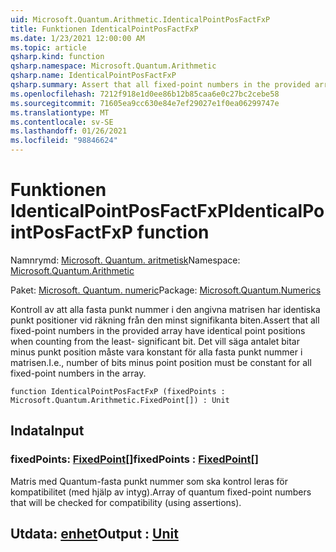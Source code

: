 ```yaml
---
uid: Microsoft.Quantum.Arithmetic.IdenticalPointPosFactFxP
title: Funktionen IdenticalPointPosFactFxP
ms.date: 1/23/2021 12:00:00 AM
ms.topic: article
qsharp.kind: function
qsharp.namespace: Microsoft.Quantum.Arithmetic
qsharp.name: IdenticalPointPosFactFxP
qsharp.summary: Assert that all fixed-point numbers in the provided array have identical point positions when counting from the least- significant bit. I.e., number of bits minus point position must be constant for all fixed-point numbers in the array.
ms.openlocfilehash: 7212f918e1d0ee86b12b85caa6e0c27bc2cebe58
ms.sourcegitcommit: 71605ea9cc630e84e7ef29027e1f0ea06299747e
ms.translationtype: MT
ms.contentlocale: sv-SE
ms.lasthandoff: 01/26/2021
ms.locfileid: "98846624"
---
```

# <a name="identicalpointposfactfxp-function"></a><span data-ttu-id="56001-102">Funktionen IdenticalPointPosFactFxP</span><span class="sxs-lookup"><span data-stu-id="56001-102">IdenticalPointPosFactFxP function</span></span>

<span data-ttu-id="56001-103">Namnrymd: [Microsoft. Quantum. aritmetisk](xref:Microsoft.Quantum.Arithmetic)</span><span class="sxs-lookup"><span data-stu-id="56001-103">Namespace: [Microsoft.Quantum.Arithmetic](xref:Microsoft.Quantum.Arithmetic)</span></span>

<span data-ttu-id="56001-104">Paket: [Microsoft. Quantum. numeric](https://nuget.org/packages/Microsoft.Quantum.Numerics)</span><span class="sxs-lookup"><span data-stu-id="56001-104">Package: [Microsoft.Quantum.Numerics](https://nuget.org/packages/Microsoft.Quantum.Numerics)</span></span>


<span data-ttu-id="56001-105">Kontroll av att alla fasta punkt nummer i den angivna matrisen har identiska punkt positioner vid räkning från den minst signifikanta biten.</span><span class="sxs-lookup"><span data-stu-id="56001-105">Assert that all fixed-point numbers in the provided array have identical point positions when counting from the least- significant bit.</span></span> <span data-ttu-id="56001-106">Det vill säga antalet bitar minus punkt position måste vara konstant för alla fasta punkt nummer i matrisen.</span><span class="sxs-lookup"><span data-stu-id="56001-106">I.e., number of bits minus point position must be constant for all fixed-point numbers in the array.</span></span>

```qsharp
function IdenticalPointPosFactFxP (fixedPoints : Microsoft.Quantum.Arithmetic.FixedPoint[]) : Unit
```


## <a name="input"></a><span data-ttu-id="56001-107">Indata</span><span class="sxs-lookup"><span data-stu-id="56001-107">Input</span></span>

### <a name="fixedpoints--fixedpoint"></a><span data-ttu-id="56001-108">fixedPoints: [FixedPoint](xref:Microsoft.Quantum.Arithmetic.FixedPoint)[]</span><span class="sxs-lookup"><span data-stu-id="56001-108">fixedPoints : [FixedPoint](xref:Microsoft.Quantum.Arithmetic.FixedPoint)[]</span></span>

<span data-ttu-id="56001-109">Matris med Quantum-fasta punkt nummer som ska kontrol leras för kompatibilitet (med hjälp av intyg).</span><span class="sxs-lookup"><span data-stu-id="56001-109">Array of quantum fixed-point numbers that will be checked for compatibility (using assertions).</span></span>



## <a name="output--unit"></a><span data-ttu-id="56001-110">Utdata: [enhet](xref:microsoft.quantum.lang-ref.unit)</span><span class="sxs-lookup"><span data-stu-id="56001-110">Output : [Unit](xref:microsoft.quantum.lang-ref.unit)</span></span>

